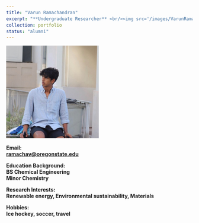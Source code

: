 ```yaml
---
title: "Varun Ramachandran"
excerpt: "**Undergraduate Researcher** <br/><img src='/images/VarunRamachandran.jpeg' width='250' height='250'>"
collection: portfolio
status: "alumni"
---
```


<img src='/images/VarunRamachandran.jpeg' width='250' height='250'>

**Email:** <br/>
**ramachav@oregonstate.edu**

**Education Background:** <br/>
**BS Chemical Engineering** <br/>
**Minor Chemistry**

**Research Interests:** <br/>
**Renewable energy, Environmental sustainability, Materials**

**Hobbies:** <br/>
**Ice hockey, soccer, travel**
